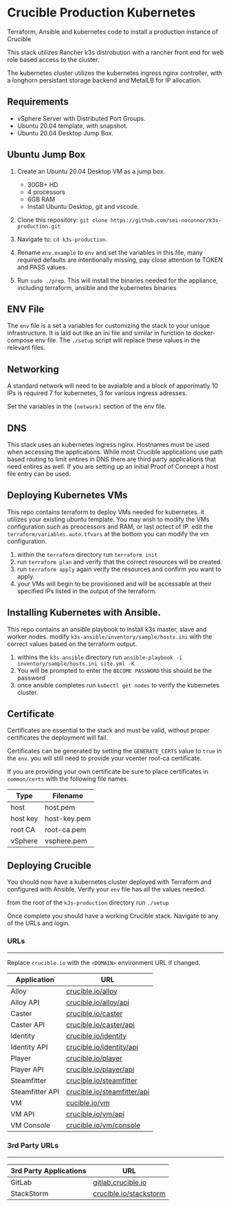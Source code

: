 # Crucible Production Kubernetes

Terraform, Ansible and kubernetes code to install a production instance of Crucible

This stack utilizes Rancher k3s distrobution with a rancher front end for web role based access to the cluster.

The kubernetes cluster utilizes the kubernetes ingress nginx controller, with a longhorn persistant storage backend and MetalLB for IP allocation.

## Requirements

- vSphere Server with Distributed Port Groups.
- Ubuntu 20.04 template, with snapshot.
- Ubuntu 20.04 Desktop Jump Box.

## Ubuntu Jump Box

1. Create an Ubuntu 20.04 Desktop VM as a jump box.

   - 30GB+ HD
   - 4 processors
   - 6GB RAM
   - Install Ubuntu Desktop, git and vscode.

2. Clone this repository: `git clone https://github.com/sei-noconnor/k3s-production.git`
3. Navigate to: `cd k3s-production`.
4. Rename `env.example` to `env` and set the variables in this file, many required defaults are intentionally missing, pay close attention to TOKEN and PASS values.
5. Run `sudo ./prep`. This will install the binaries needed for the appliance, including terraform, ansible and the kubernetes binaries

## ENV File

The `env` file is a set a variables for customizing the stack to your unique infrastructure. It is laid out like an ini file and similar in function to docker-compose env file. The `./setup` script will replace these values in the relevant files.

## Networking

A standard network will need to be avaialble and a block of apporimatly 10 IPs is required 7 for kubernetes, 3 for various ingress adresses.

Set the variables in the `[network]` section of the env file.

## DNS

This stack uses an kubernetes ingress nginx. Hostnames must be used when accessing the applications. While most Crucible applications use path based routing to limit entires in DNS there are third party applications that need entires as well. If you are setting up an initial Proof of Concept a host file entry can be used.

## Deploying Kubernetes VMs

This repo contains terraform to deploy VMs needed for kubernetes. it utilizes your existing ubuntu template. You may wish to modify the VMs configuration such as preocessors and RAM, or last octect of IP. edit the `terraform/variables.auto.tfvars` at the bottom you can modify the vm configuration.

1. within the `terraform` directory run `terraform init`
2. run `terraform plan` and verify that the correct resources will be created.
3. run `terraform apply` again verify the resources and confirm you want to apply.
4. your VMs will begin to be provisioned and will be accessable at their specified IPs listed in the output of the terraform.

## Installing Kubernetes with Ansible.

This repo contains an ansible playbook to install k3s master, slave and worker nodes.
modify `k3s-ansible/inventory/sample/hosts.ini` with the correct values based on the terraform output.

1. withins the `k3s-ansible` directory run `ansible-playbook -i inventory/sample/hosts.ini site.yml -K`
2. You will be prompted to enter the `BECOME PASSWORD` this should be the password
3. once ansible completes run `kubectl get nodes` to verify the kubernetes cluster.

## Certificate

Certificates are essential to the stack and must be valid, without proper certificates the deployment will fail.

Certificates can be generated by setting the `GENERATE_CERTS` value to `true` in the `env`. you will still need to provide your vcenter root-ca certificate.

If you are providing your own certificate be sure to place certificates in `common/certs` with the following file names.

| Type     | Filename     |
| -------- | ------------ |
| host     | host.pem     |
| host key | host-key.pem |
| root CA  | root-ca.pem  |
| vSphere  | vsphere.pem  |

## Deploying Crucible

You should now have a kubernetes cluster deployed with Terraform and configured with Ansible. Verify your `env` file has all the values needed.

from the root of the `k3s-production` directory run `./setup`

Once complete you should have a working Crucible stack. Navigate to any of the URLs and login.

### **URLs**

---

Replace `crucible.io` with the `<DOMAIN>` environment URL if changed.

| Application     | URL                                                                |
| --------------- | ------------------------------------------------------------------ |
| Alloy           | [crucible.io/alloy](https://crucible.io/alloy)                     |
| Alloy API       | [crucible.io/alloy/api](https://crucible.io/alloy/api)             |
| Caster          | [crucible.io/caster](https://crucible.io/caster)                   |
| Caster API      | [crucible.io/caster/api](https://crucible.io/caster/api)           |
| Identity        | [crucible.io/identity](https://crucible.io/identity)               |
| Identity API    | [crucible.io/identity/api](https://crucible.io/identity/api)       |
| Player          | [crucible.io/player](https://crucible.io/player)                   |
| Player API      | [crucible.io/player/api](https://crucible.io/player/api)           |
| Steamfitter     | [crucible.io/steamfitter](https://crucible.io/steamfitter)         |
| Steamfitter API | [crucible.io/steamfitter/api](https://crucible.io/steamfitter/api) |
| VM              | [cucible.io/vm](https://crucible.io/vm)                            |
| VM API          | [crucible.io/vm/api](https://crucible.io/vm/api)                   |
| VM Console      | [crucible.io/vm/console](https://crucible.io/console)              |

### **3rd Party URLs**

---

| 3rd Party Applications | URL                                                       |
| ---------------------- | --------------------------------------------------------- |
| GitLab                 | [gitlab.crucible.io](https://crucible.io/gitlab)          |
| StackStorm             | [crucible.io/stackstorm](https://crucible.io/stackstorm/) |
